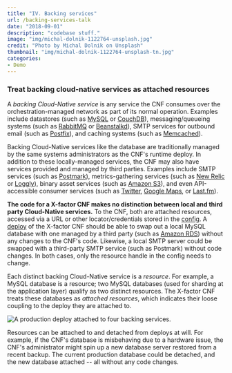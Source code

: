 ```yaml
---
title: "IV. Backing services"
url: /backing-services-talk
date: "2018-09-01"
description: "codebase stuff."
image: "img/michal-dolnik-1122764-unsplash.jpg"
credit: "Photo by Michal Dolnik on Unsplash"
thumbnail: "img/michal-dolnik-1122764-unsplash-tn.jpg"
categories:
- Demo
---
```


### Treat backing cloud-native services as attached resources

A *backing Cloud-Native service* is any service the CNF consumes over the orchestration-managed network as part of its normal operation.  Examples include datastores (such as [MySQL](http://dev.mysql.com/) or [CouchDB](http://couchdb.apache.org/)), messaging/queueing systems (such as [RabbitMQ](http://www.rabbitmq.com/) or [Beanstalkd](http://kr.github.com/beanstalkd/)), SMTP services for outbound email (such as [Postfix](http://www.postfix.org/)), and caching systems (such as [Memcached](http://memcached.org/)).

Backing Cloud-Native services like the database are traditionally managed by the same systems administrators as the CNF's runtime deploy.  In addition to these locally-managed services, the CNF may also have services provided and managed by third parties.  Examples include SMTP services (such as [Postmark](http://postmarkapp.com/)), metrics-gathering services (such as [New Relic](http://newrelic.com/) or [Loggly](http://www.loggly.com/)), binary asset services (such as [Amazon S3](http://aws.amazon.com/s3/)), and even API-accessible consumer services (such as [Twitter](http://dev.twitter.com/), [Google Maps](https://developers.google.com/maps/), or [Last.fm](http://www.last.fm/api)).

**The code for a X-factor CNF makes no distinction between local and third party Cloud-Native services.**  To the CNF, both are attached resources, accessed via a URL or other locator/credentials stored in the [config](/config-talk).  A [deploy](/codebase-talk) of the X-factor CNF should be able to swap out a local MySQL database with one managed by a third party (such as [Amazon RDS](http://aws.amazon.com/rds/)) without any changes to the CNF's code.  Likewise, a local SMTP server could be swapped with a third-party SMTP service (such as Postmark) without code changes.  In both cases, only the resource handle in the config needs to change.

Each distinct backing Cloud-Native service is a *resource*.  For example, a MySQL database is a resource; two MySQL databases (used for sharding at the application layer) qualify as two distinct resources.  The X-factor CNF treats these databases as *attached resources*, which indicates their loose coupling to the deploy they are attached to.

<img src="/img/attached-resources.png" class="full" alt="A production deploy attached to four backing services." />

Resources can be attached to and detached from deploys at will.  For example, if the CNF's database is misbehaving due to a hardware issue, the CNF's administrator might spin up a new database server restored from a recent backup.  The current production database could be detached, and the new database attached -- all without any code changes.
